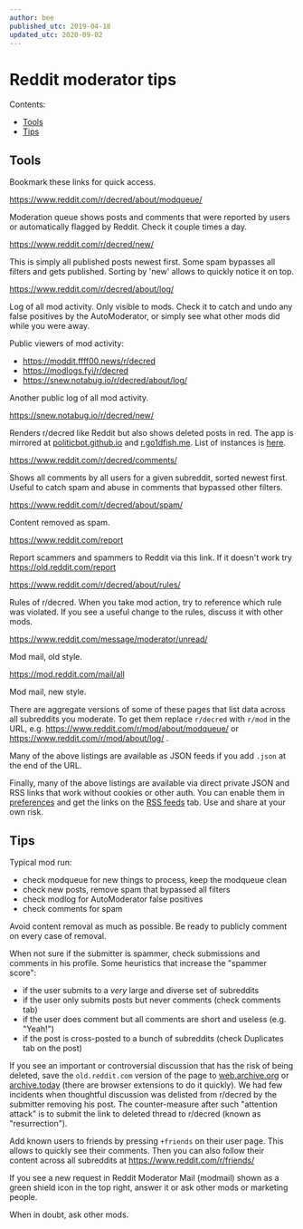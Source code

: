 ```yaml
---
author: bee
published_utc: 2019-04-18
updated_utc: 2020-09-02
---
```


# Reddit moderator tips

Contents:

- [Tools](#tools)
- [Tips](#tips)

## Tools

Bookmark these links for quick access.

https://www.reddit.com/r/decred/about/modqueue/

Moderation queue shows posts and comments that were reported by users or automatically flagged by Reddit. Check it couple times a day.

https://www.reddit.com/r/decred/new/

This is simply all published posts newest first. Some spam bypasses all filters and gets published. Sorting by 'new' allows to quickly notice it on top.

https://www.reddit.com/r/decred/about/log/

Log of all mod activity. Only visible to mods. Check it to catch and undo any false positives by the AutoModerator, or simply see what other mods did while you were away.

Public viewers of mod activity:

- https://moddit.ffff00.news/r/decred
- https://modlogs.fyi/r/decred
- https://snew.notabug.io/r/decred/about/log/

Another public log of all mod activity.

https://snew.notabug.io/r/decred/new/

Renders r/decred like Reddit but also shows deleted posts in red. The app is mirrored at [politicbot.github.io](https://politicbot.github.io/r/decred/new/) and [r.go1dfish.me](https://r.go1dfish.me/r/decred/new). List of instances is [here](https://github.com/snew/snew/wiki/Snew-Instances).

https://www.reddit.com/r/decred/comments/

Shows all comments by all users for a given subreddit, sorted newest first. Useful to catch spam and abuse in comments that bypassed other filters.

https://www.reddit.com/r/decred/about/spam/

Content removed as spam.

https://www.reddit.com/report

Report scammers and spammers to Reddit via this link. If it doesn't work try https://old.reddit.com/report

https://www.reddit.com/r/decred/about/rules/

Rules of r/decred. When you take mod action, try to reference which rule was violated. If you see a useful change to the rules, discuss it with other mods.

https://www.reddit.com/message/moderator/unread/

Mod mail, old style.

https://mod.reddit.com/mail/all

Mod mail, new style.

There are aggregate versions of some of these pages that list data across all subreddits you moderate. To get them replace `r/decred` with `r/mod` in the URL, e.g. https://www.reddit.com/r/mod/about/modqueue/ or https://www.reddit.com/r/mod/about/log/ .

Many of the above listings are available as JSON feeds if you add `.json` at the end of the URL.

Finally, many of the above listings are available via direct private JSON and RSS links that work without cookies or other auth. You can enable them in [preferences](https://www.reddit.com/prefs) and get the links on the [RSS feeds](https://www.reddit.com/prefs/feeds/) tab. Use and share at your own risk.

## Tips

Typical mod run:

- check modqueue for new things to process, keep the modqueue clean
- check new posts, remove spam that bypassed all filters
- check modlog for AutoModerator false positives
- check comments for spam

Avoid content removal as much as possible. Be ready to publicly comment on every case of removal.

When not sure if the submitter is spammer, check submissions and comments in his profile. Some heuristics that increase the "spammer score":

- if the user submits to a _very_ large and diverse set of subreddits
- if the user only submits posts but never comments (check comments tab)
- if the user does comment but all comments are short and useless (e.g. "Yeah!")
- if the post is cross-posted to a bunch of subreddits (check Duplicates tab on the post)

If you see an important or controversial discussion that has the risk of being deleted, save the `old.reddit.com` version of the page to [web.archive.org](https://web.archive.org) or [archive.today](https://archive.today) (there are browser extensions to do it quickly). We had few incidents when thoughtful discussion was delisted from r/decred by the submitter removing his post. The counter-measure after such "attention attack" is to submit the link to deleted thread to r/decred (known as "resurrection").

Add known users to friends by pressing `+friends` on their user page. This allows to quickly see their comments. Then you can also follow their content across all subreddits at https://www.reddit.com/r/friends/

If you see a new request in Reddit Moderator Mail (modmail) shown as a green shield icon in the top right, answer it or ask other mods or marketing people.

When in doubt, ask other mods.
